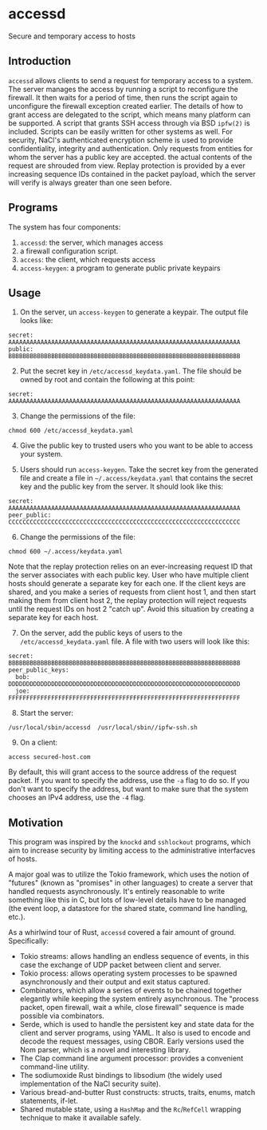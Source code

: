 # accessd

Secure and temporary access to hosts

## Introduction

`accessd` allows clients to send a request for temporary access to a system. The server manages the access by running a script to reconfigure the firewall. It then waits for a period of time, then runs the script again to unconfigure the firewall exception created earlier. The details of how to grant access are delegated to the script, which means many platform can be supported. A script that grants SSH access through via BSD `ipfw(2)` is included. Scripts can be easily written for other systems as well. For security, NaCl's authenticated encryption scheme is used to provide confidentiality, integrity and authentication. Only requests from entities for whom the server has a public key are accepted. the actual contents of the request are shrouded from view. Replay protection is provided by a ever increasing sequence IDs contained in the packet payload, which the server will verify is always greater than one seen before.

## Programs

The system has four components:

1. `accessd`: the server, which manages access
2. a firewall configuration script.
3. `access`: the client, which requests access
4. `access-keygen`: a program to generate public private keypairs

## Usage

1. On the server, un `access-keygen` to generate a keypair. The output file looks like:
  ```
  secret: AAAAAAAAAAAAAAAAAAAAAAAAAAAAAAAAAAAAAAAAAAAAAAAAAAAAAAAAAAAAAAAAA
public: BBBBBBBBBBBBBBBBBBBBBBBBBBBBBBBBBBBBBBBBBBBBBBBBBBBBBBBBBBBBBBBBB
  ```

2. Put the secret key in `/etc/accessd_keydata.yaml`. The file should be owned by root and contain the following at this point:

  ```
  secret: AAAAAAAAAAAAAAAAAAAAAAAAAAAAAAAAAAAAAAAAAAAAAAAAAAAAAAAAAAAAAAAAA
  ```

3. Change the permissions of the file:
```
chmod 600 /etc/accessd_keydata.yaml
```

4. Give the public key to trusted users who you want to be able to access your system.

5. Users should run `access-keygen`. Take the secret key from the generated file and create a file in `~/.access/keydata.yaml` that contains the secret key and the public key from the server. It should look like this:
```
secret: AAAAAAAAAAAAAAAAAAAAAAAAAAAAAAAAAAAAAAAAAAAAAAAAAAAAAAAAAAAAAAAAA
peer_public: CCCCCCCCCCCCCCCCCCCCCCCCCCCCCCCCCCCCCCCCCCCCCCCCCCCCCCCCCCCCCCCCC
```

6. Change the permissions of the file:
```
chmod 600 ~/.access/keydata.yaml
```

Note that the replay protection relies on an ever-increasing request ID that the server associates with each public key. User who have multiple client hosts should generate a separate key for each one. If the client keys are shared, and you make a series of requests from client host 1, and then start making them from client host 2, the replay protection will reject requests until the request IDs on host 2 "catch up". Avoid this situation by creating a separate key for each host.

7. On the server, add the public keys of users to the `/etc/accessd_keydata.yaml` file. A file with two users will look like this:
```
secret: BBBBBBBBBBBBBBBBBBBBBBBBBBBBBBBBBBBBBBBBBBBBBBBBBBBBBBBBBBBBBBBBB
peer_public_keys:
  bob: DDDDDDDDDDDDDDDDDDDDDDDDDDDDDDDDDDDDDDDDDDDDDDDDDDDDDDDDDDDDDDDDD
  joe: FFFFFFFFFFFFFFFFFFFFFFFFFFFFFFFFFFFFFFFFFFFFFFFFFFFFFFFFFFFFFFFFF
```

8. Start the server:
```
/usr/local/sbin/accessd  /usr/local/sbin//ipfw-ssh.sh
```

9. On a client:
  ```
  access secured-host.com 
  ```
  By default, this will grant access to the source address of the request packet. If you want to specify the address, use the `-a` flag to do so. If you don't want to specify the address, but want to make sure that the system chooses an IPv4 address, use the `-4` flag.

## Motivation

This program was inspired by the `knockd` and `sshlockout` programs, which aim to increase security by limiting access to the administrative interfacves of hosts.

A major goal was to utilize the Tokio framework, which uses the notion of "futures" (known as "promises" in other languages) to create a server that handled requests asynchronously. It's entirely reasonable to write something like this in C, but lots of low-level details have to be managed (the event loop, a datastore for the shared state, command line handling, etc.).

As a whirlwind tour of Rust, `accessd` covered a fair amount of ground. Specifically:

- Tokio streams: allows handling an endless sequence of events, in this case the exchange of UDP packet between client and server.
- Tokio process: allows operating system processes to be spawned asynchronously and their output and exit status captured.
- Combinators, which allow a series of events to be chained together elegantly while keeping the system entirely asynchronous. The "process packet, open firewall, wait a while, close firewall" sequence is made possible via combinators.
- Serde, which is used to handle the persistent key and state data for the client and server programs, using YAML. It also is used to encode and decode the request messages, using CBOR. Early versions used the Nom parser, which is a novel and interesting library.
- The Clap command line argument processor: provides a convenient command-line utility.
- The sodiumoxide Rust bindings to libsodium (the widely used implementation of the NaCl security suite).
- Various bread-and-butter Rust constructs: structs,  traits, enums, match statements, if-let. 
- Shared mutable state, using a `HashMap` and the `Rc`/`RefCell` wrapping technique to make it available safely.

